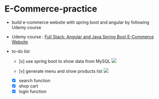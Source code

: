 # E-Commerce-practice
- build e-commerce website with spring boot and angular by following Udemy course

- Udemy course : [Full Stack: Angular and Java Spring Boot E-Commerce Website](https://www.udemy.com/course/full-stack-angular-spring-boot-tutorial/)

- to-do list
  - [o] use spring boot to show data from MySQL
  ![](https://i.imgur.com/yn18lns.png)
  
  - [v] generate menu and show products list
  ![](https://i.imgur.com/KG9A817.png)
  
  - [x] search function
  - [x] shop cart
  - [x] login function
